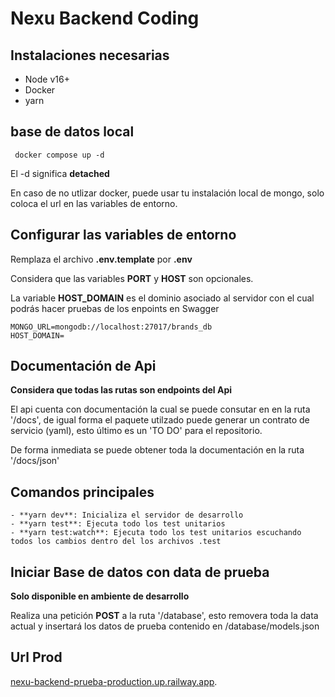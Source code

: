 # Nexu Backend Coding

## Instalaciones necesarias

- Node v16+
- Docker
- yarn

## base de datos local

```
 docker compose up -d

```

El -d significa **detached**

En caso de no utlizar docker, puede usar tu instalación local de mongo, solo coloca el url en las variables de entorno.

## Configurar las variables de entorno

Remplaza el archivo **.env.template** por **.env**

Considera que las variables **PORT** y **HOST** son opcionales.

La variable **HOST_DOMAIN** es el dominio asociado al servidor con el cual podrás hacer pruebas de los enpoints en Swagger

```
MONGO_URL=mongodb://localhost:27017/brands_db
HOST_DOMAIN=
```

## Documentación de Api

**Considera que todas las rutas son endpoints del Api**

El api cuenta con documentación la cual se puede consutar en en la ruta '/docs',
de igual forma el paquete utilzado puede generar un contrato de servicio (yaml),
esto último es un 'TO DO' para el repositorio.

De forma inmediata se puede obtener toda la documentación en la ruta '/docs/json'

## Comandos principales

    - **yarn dev**: Inicializa el servidor de desarrollo
    - **yarn test**: Ejecuta todo los test unitarios
    - **yarn test:watch**: Ejecuta todo los test unitarios escuchando todos los cambios dentro del los archivos .test

## Iniciar Base de datos con data de prueba

**Solo disponible en ambiente de desarrollo**

Realiza una petición **POST** a la ruta '/database', esto removera toda la data actual y insertará los datos de prueba contenido en /database/models.json

## Url Prod

[nexu-backend-prueba-production.up.railway.app](nexu-backend-prueba-production.up.railway.app).
